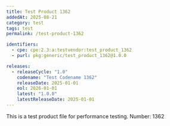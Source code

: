 ```yaml
---
title: Test Product 1362
addedAt: 2025-08-21
category: test
tags: test
permalink: /test-product-1362

identifiers:
  - cpe: cpe:2.3:a:testvendor:test_product_1362
  - purl: pkg:generic/test_product_1362@1.0.0

releases:
  - releaseCycle: "1.0"
    codename: "Test Codename 1362"
    releaseDate: 2025-01-01
    eol: 2026-01-01
    latest: "1.0.0"
    latestReleaseDate: 2025-01-01
---
```


This is a test product file for performance testing. Number: 1362
